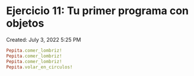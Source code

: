 # Ejercicio 11: Tu primer programa con objetos

Created: July 3, 2022 5:25 PM

```ruby
Pepita.comer_lombriz!
Pepita.comer_lombriz!
Pepita.comer_lombriz!
Pepita.volar_en_circulos!
```